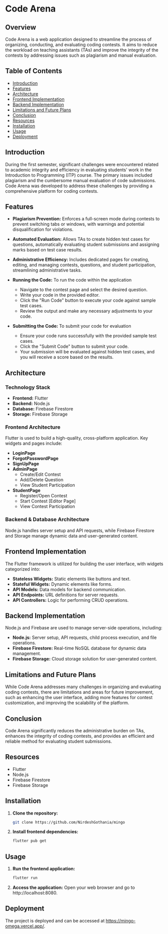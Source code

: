# Code Arena

## Overview
Code Arena is a web application designed to streamline the process of organizing, conducting, and evaluating coding contests. It aims to reduce the workload on teaching assistants (TAs) and improve the integrity of the contests by addressing issues such as plagiarism and manual evaluation.

## Table of Contents
- [Introduction](#introduction)
- [Features](#features)
- [Architecture](#architecture)
- [Frontend Implementation](#frontend-implementation)
- [Backend Implementation](#backend-implementation)
- [Limitations and Future Plans](#limitations-and-future-plans)
- [Conclusion](#conclusion)
- [Resources](#resources)
- [Installation](#installation)
- [Usage](#usage)
- [Deployment](#deployment)

## Introduction
During the first semester, significant challenges were encountered related to academic integrity and efficiency in evaluating students' work in the Introduction to Programming (ITP) course. The primary issues included plagiarism and the cumbersome manual evaluation of code submissions. Code Arena was developed to address these challenges by providing a comprehensive platform for coding contests.

## Features
- **Plagiarism Prevention:** Enforces a full-screen mode during contests to prevent switching tabs or windows, with warnings and potential disqualification for violations.
- **Automated Evaluation:** Allows TAs to create hidden test cases for questions, automatically evaluating student submissions and assigning marks based on test case results.
- **Administrative Efficiency:** Includes dedicated pages for creating, editing, and managing contests, questions, and student participation, streamlining administrative tasks.
- **Running the Code:**
  To run the code within the application

  - Navigate to the contest page and select the desired question.
  - Write your code in the provided editor.
  - Click the "Run Code" button to execute your code against sample test cases.
  - Review the output and make any necessary adjustments to your code.
- **Submitting the Code:**
  To submit your code for evaluation

  - Ensure your code runs successfully with the provided sample test cases.
  - Click the "Submit Code" button to submit your code.
  - Your submission will be evaluated against hidden test cases, and you will receive a score based on the results.

## Architecture
### Technology Stack
- **Frontend:** Flutter
- **Backend:** Node.js
- **Database:** Firebase Firestore
- **Storage:** Firebase Storage

### Frontend Architecture
Flutter is used to build a high-quality, cross-platform application. Key widgets and pages include:
- **LoginPage**
- **ForgotPasswordPage**
- **SignUpPage**
- **AdminPage**
  - Create/Edit Contest
  - Add/Delete Question
  - View Student Participation
- **StudentPage**
  - Register/Open Contest
  - Start Contest [Editor Page]
  - View Contest Participation

### Backend & Database Architecture
Node.js handles server setup and API requests, while Firebase Firestore and Storage manage dynamic data and user-generated content.

## Frontend Implementation
The Flutter framework is utilized for building the user interface, with widgets categorized into:
- **Stateless Widgets:** Static elements like buttons and text.
- **Stateful Widgets:** Dynamic elements like forms.
- **API Models:** Data models for backend communication.
- **API Endpoints:** URL definitions for server requests.
- **API Controllers:** Logic for performing CRUD operations.

## Backend Implementation
Node.js and Firebase are used to manage server-side operations, including:
- **Node.js:** Server setup, API requests, child process execution, and file operations.
- **Firebase Firestore:** Real-time NoSQL database for dynamic data management.
- **Firebase Storage:** Cloud storage solution for user-generated content.

## Limitations and Future Plans
While Code Arena addresses many challenges in organizing and evaluating coding contests, there are limitations and areas for future improvement, such as enhancing the user interface, adding more features for contest customization, and improving the scalability of the platform.

## Conclusion
Code Arena significantly reduces the administrative burden on TAs, enhances the integrity of coding contests, and provides an efficient and reliable method for evaluating student submissions.

## Resources
- Flutter
- Node.js
- Firebase Firestore
- Firebase Storage

## Installation
1. **Clone the repository:**
   ```sh
   git clone https://github.com/NirdeshGothania/mingo

2. **Install frontend dependencies:**
   ```sh
   flutter pub get

## Usage
1. **Run the frontend application:**
   ```sh
   flutter run

3. **Access the application:**
   Open your web browser and go to http://localhost:8080.

## Deployment
The project is deployed and can be accessed at https://mingo-omega.vercel.app/.
